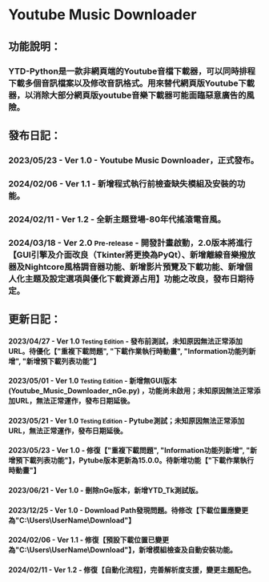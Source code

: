 # Youtube Music Downloader

## 功能說明：
### YTD-Python是一款非網頁端的Youtube音檔下載器，可以同時排程下載多個音訊檔案以及修改音訊格式。用來替代網頁版Youtube下載器，以消除大部分網頁版youtube音樂下載器可能面臨惡意廣告的風險。

## 發布日記：
### 2023/05/23 - Ver 1.0 - Youtube Music Downloader，正式發布。
### 2024/02/06 - Ver 1.1 - 新增程式執行前檢查缺失模組及安裝的功能。
### 2024/02/11 - Ver 1.2 - 全新主題登場-80年代搖滾電音風。
### 2024/03/18 - Ver 2.0 <small>Pre-release</small> - 開發計畫啟動，2.0版本將進行【GUI引擎及介面改良（Tkinter將更換為PyQt）、新增離線音樂撥放器及Nightcore風格調音器功能、新增影片預覽及下載功能、新增個人化主題及設定選項與優化下載資源占用】功能之改良，發布日期待定。

## 更新日記：
#### 2023/04/27 - Ver 1.0 <small>Testing Edition</small> - 發布前測試，未知原因無法正常添加URL。待優化【"重複下載問題", "下載作業執行時動畫", "Information功能列新增", "新增預下載列表功能"】
#### 2023/05/01 - Ver 1.0 <small>Testing Edition</small> - 新增無GUI版本 (Youtube_Music_Downloader_nGe.py) ，功能尚未啟用；未知原因無法正常添加URL，無法正常運作，發布日期延後。
#### 2023/05/21 - Ver 1.0 <small>Testing Edition</small> - Pytube測試；未知原因無法正常添加URL，無法正常運作，發布日期延後。
#### 2023/05/23 - Ver 1.0 - 修復【"重複下載問題", "Information功能列新增", "新增預下載列表功能"】，Pytube版本更新為15.0.0。待新增功能【"下載作業執行時動畫"】
#### 2023/06/21 - Ver 1.0 - 刪除nGe版本，新增YTD_Tk測試版。
#### 2023/12/25 - Ver 1.0 - Download Path發現問題。待修改【下載位置應變更為"C:\Users\UserName\Download"】
#### 2024/02/06 - Ver 1.1 - 修復【預設下載位置已變更為"C:\Users\UserName\Download"】，新增模組檢查及自動安裝功能。
#### 2024/02/11 - Ver 1.2 - 修復【自動化流程】，完善解析度支援，變更主題配色。
